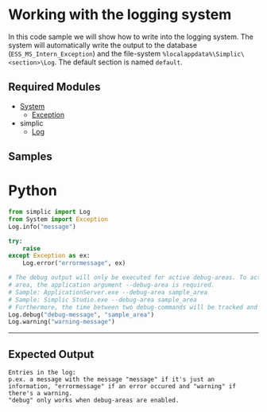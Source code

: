 # Working with the logging system

In this code sample we will show how to write into the logging system. The system will automatically write the output to the database (`ESS_MS_Intern_Exception`) and the file-system `%localappdata%\Simplic\<section>\Log`. The default section is named `default`.
## Required Modules

- [System](xref:System) 
  - [Exception](xref:System.Exception)
- simplic  
  - [Log](xref:PythonAPI.Log)
  

## Samples

# Python

```python
from simplic import Log
from System import Exception
Log.info("message")

try:
	raise
except Exception as ex:
	Log.error("errormessage", ex)

# The debug output will only be executed for active debug-areas. To activate a debug
# area, the application argument --debug-area is required.
# Sample: ApplicationServer.exe --debug-area sample_area
# Sample: Simplic Studio.exe --debug-area sample_area
# Furthermore, the time between two debug-commands will be tracked and evaluated.
Log.debug("debug-message", "sample_area")
Log.warning("warning-message")
```
***

## Expected Output
```
Entries in the log:
p.ex. a message with the message "message" if it's just an information, "errormessage" if an error occured and "warning" if there's a warning. 
"debug" only works when debug-areas are enabled.
```

